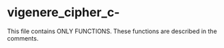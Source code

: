 vigenere_cipher_c-
==================

This file contains ONLY FUNCTIONS. These functions are described in the comments. 
